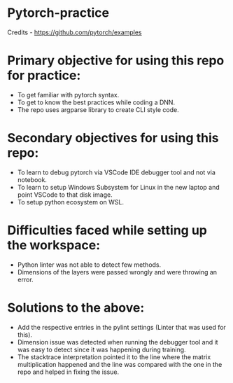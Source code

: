 # Pytorch-practice
Credits - https://github.com/pytorch/examples

# Primary objective for using this repo for practice:
* To get familiar with pytorch syntax.
* To get to know the best practices while coding a DNN.
* The repo uses argparse library to create CLI style code.

# Secondary objectives for using this repo:
* To learn to debug pytorch via VSCode IDE debugger tool and not via notebook.
* To learn to setup Windows Subsystem for Linux in the new laptop and point VSCode to that disk image.
* To setup python ecosystem on WSL.

# Difficulties faced while setting up the workspace:
* Python linter was not able to detect few methods.
* Dimensions of the layers were passed wrongly and were throwing an error.

# Solutions to the above:
* Add the respective entries in the pylint settings (Linter that was used for this).
* Dimension issue was detected when running the debugger tool and it was easy to detect since it was happening during training.
* The stacktrace interpretation pointed it to the line where the matrix multiplication happened and the line was compared with the one in the repo and helped in fixing the issue.